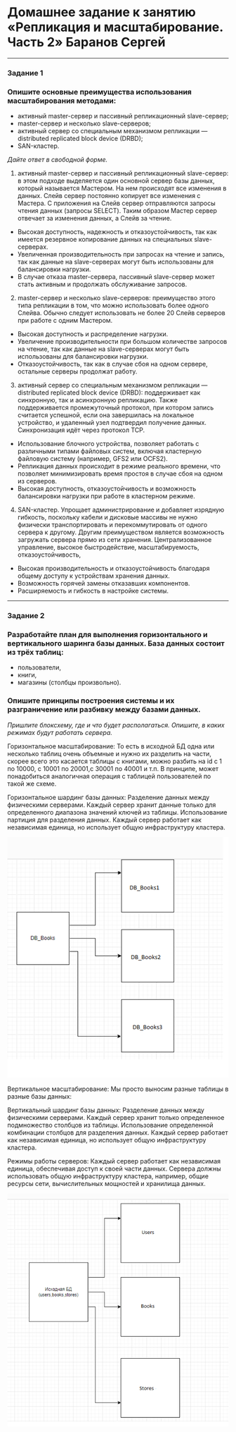 # Домашнее задание к занятию «Репликация и масштабирование. Часть 2» Баранов Сергей


---

### Задание 1

### Опишите основные преимущества использования масштабирования методами:

- активный master-сервер и пассивный репликационный slave-сервер; 
- master-сервер и несколько slave-серверов;
- активный сервер со специальным механизмом репликации — distributed replicated block device (DRBD);
- SAN-кластер.

*Дайте ответ в свободной форме.*

1. активный master-сервер и пассивный репликационный slave-сервер:
в этом подходе выделяется один основной сервер базы данных, который называется Мастером. На нем происходят все изменения в данных. Слейв сервер постоянно копирует все изменения с Мастера. С приложения на Слейв сервер отправляются запросы чтения данных (запросы SELECT). Таким образом Мастер сервер отвечает за изменения данных, а Слейв за чтение.
- Высокая доступность, надежность и отказоустойчивость, так как имеется резервное копирование данных на специальных slave-серверах.
- Увеличенная производительность при запросах на чтение и запись, так как данные на slave-серверах могут быть использованы для балансировки нагрузки.
- В случае отказа master-сервера, пассивный slave-сервер может стать активным и продолжать обслуживание запросов.

2. master-сервер и несколько slave-серверов:
преимущество этого типа репликации в том, что можно использовать более одного Слейва. Обычно следует использовать не более 20 Слейв серверов при работе с одним Мастером.
- Высокая доступность и распределение нагрузки.
- Увеличение производительности при большом количестве запросов на чтение, так как данные на slave-серверах могут быть использованы для балансировки нагрузки.
- Отказоустойчивость, так как в случае сбоя на одном сервере, остальные серверы продолжат работу.

3. активный сервер со специальным механизмом репликации — distributed replicated block device (DRBD):
поддерживает как синхронную, так и асинхронную репликацию. Также поддерживается промежуточный протокол, при котором запись считается успешной, если она завершилась на локальное устройство, и удаленный узел подтвердил получение данных. Синхронизация идёт через протокол TCP.
- Использование блочного устройства, позволяет работать с различными типами файловых систем, включая кластерную файловую систему (например, GFS2 или OCFS2).
- Репликация данных происходит в режиме реального времени, что позволяет минимизировать время простоя в случае сбоя на одном из серверов.
- Высокая доступность, отказоустойчивость и возможность балансировки нагрузки при работе в кластерном режиме.


4. SAN-кластер.
Упрощает администрирование и добавляет изрядную гибкость, поскольку кабели и дисковые массивы не нужно физически транспортировать и перекоммутировать от одного сервера к другому. Другим преимуществом является возможность загружать сервера прямо из сети хранения. Централизованное управление, высокое быстродействие, масштабируемость, отказоустойчивость,
- Высокая производительность и отказоустойчивость благодаря общему доступу к устройствам хранения данных.
- Возможность горячей замены отказавших компонентов.
- Расширяемость и гибкость в настройке системы.


---

### Задание 2


### Разработайте план для выполнения горизонтального и вертикального шаринга базы данных. База данных состоит из трёх таблиц: 

- пользователи, 
- книги, 
- магазины (столбцы произвольно). 

### Опишите принципы построения системы и их разграничение или разбивку между базами данных.

*Пришлите блоксхему, где и что будет располагаться. Опишите, в каких режимах будут работать сервера.*


Горизонтальное масштабирование: То есть в исходной БД одна или несколько таблиц очень объемные и нужно их разделить на части, скорее всего это касается таблицы с книгами, можно разбить на id с 1 по 10000, с 10001 по 20001,с 30001 по 40001 и т.п. В принципе, может понадобиться аналогичная операция с таблицей пользователей по такой же схеме.

Горизонтальное шардинг базы данных:
Разделение данных между физическими серверами.
Каждый сервер хранит данные только для определенного диапазона значений ключей из таблицы.
Использование партиция для разделения данных.
Каждый сервер работает как независимая единица, но использует общую инфраструктуру кластера.

![monitoring](https://github.com/12sergey12/12.7_Replication.2/blob/main/images/%D0%B3%D0%BE%D1%80.%D1%88%D0%B0%D1%80%D0%B4%D0%B8%D0%BD%D0%B3.png)

Вертикальное масштабирование: Мы просто выносим разные таблицы в разные базы данных:

Вертикальный шардинг базы данных:
Разделение данных между физическими серверами.
Каждый сервер хранит только определенное подмножество столбцов из таблицы.
Использование определенной комбинации столбцов для разделения данных.
Каждый сервер работает как независимая единица, но использует общую инфраструктуру кластера.

Режимы работы серверов:
Каждый сервер работает как независимая единица, обеспечивая доступ к своей части данных.
Сервера должны использовать общую инфраструктуру кластера, например, общие ресурсы сети, вычислительных мощностей и хранилища данных.


![monitoring](https://github.com/12sergey12/12.7_Replication.2/blob/main/images/%D0%B2%D0%B5%D1%80%D1%82.%D1%88%D0%B0%D1%80%D0%B4%D0%B8%D0%BD%D0%B3.png)
